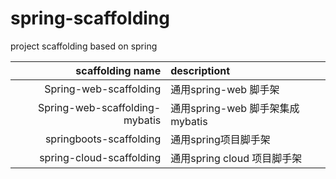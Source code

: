 # spring-scaffolding
project scaffolding based on spring



| scaffolding name | descriptiont |  
|-----------------:|:-------------|  
| Spring-web-scaffolding | 通用spring-web 脚手架 |  
| Spring-web-scaffolding-mybatis | 通用spring-web 脚手架集成mybatis |  
| springboots-scaffolding | 通用spring项目脚手架 |
| spring-cloud-scaffolding | 通用spring cloud 项目脚手架 |
